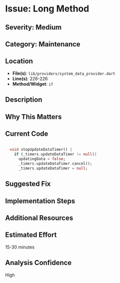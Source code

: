 # Issue: Long Method

## Severity: Medium

## Category: Maintenance

## Location
- **File(s)**: `lib/providers/system_data_provider.dart`
- **Line(s)**: 226-226
- **Method/Widget**: `if`

## Description


## Why This Matters


## Current Code
```dart

  void stopUpdateDataTimer() {
    if (_timers.updateDataTimer != null){
      updatingData = false;
      _timers.updateDataTimer.cancel();
      _timers.updateDataTimer = null;
```

## Suggested Fix


## Implementation Steps


## Additional Resources


## Estimated Effort
15-30 minutes

## Analysis Confidence
High
